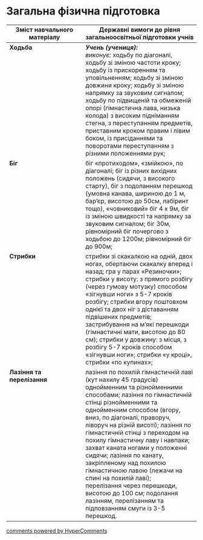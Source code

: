 <div id="hypercomments_widget" class="js-hypercomments-widget invisible"></div>

# Загальна фізична підготовка

<table>
  <tr>
    <td width="40%" align="center"><b>Зміст навчального матеріалу</b></td>
    <td width="60%" align="center"><b>Державні вимоги до рівня загальноосвітньої підготовки учнів</b></td>
  </tr>
<tbody>
  <tr>
    <td width="40%" style="vertical-align:top !important;">
    <b>Ходьба</b></td>
    <td width="60%" style="vertical-align:top !important;">
    <i><b>Учень (учениця):</b></i><br>
    <i>виконує:</i> ходьбу по діагоналі, ходьбу зі зміною частоти кроку; ходьбу із прискоренням та уповільненням; ходьбу зі зміною довжини кроку; ходьбу зі зміною напрямку за звуковим сигналом; ходьбу по підвищеній та обмеженій опорі (гімнастична лава, низька колода) з високим підніманням стегна, з переступанням предметів, приставним кроком правим і лівим боком, із присіданнями та поворотами переступанням з різними положеннями рук;
    </td>
  </tr>
  <tr>
    <td width="40%" style="vertical-align:top !important;">
    <b>Біг</b></td>
    <td width="60%" style="vertical-align:top !important;">
    біг «протиходом», «змійкою», по діагоналі; біг із різних вихідних положень (сидячи, з високого старту), біг з подоланням перешкод (умовна канава, шириною до 1 м, бар’єр, висотою до 50см, лабіринт тощо), «човниковий» біг 4 х 9м, біг із зміною швидкості та напрямку за звуковим сигналом; біг 30м, рівномірний біг  почергово з ходьбою до 1200м; рівномірний біг до 900м;
    </td>
  </tr>
  <tr>
    <td width="40%" style="vertical-align:top !important;">
    <b>Стрибки</b></td>
    <td width="60%" style="vertical-align:top !important;">
    стрибки зі скакалкою на одній, двох ногах, обертаючи скакалку вперед і назад; гра у парах «Резиночки»; стрибки у висоту: з прямого розбігу (через гумову мотузку) способом «зігнувши ноги» з 5-7 кроків розбігу; стрибки вгору поштовхом однієї та двох ніг з діставанням підвішених предметів; застрибування на м’які перешкоди (гімнастичні мати, висотою до 80 см); стрибки у довжину: з місця, з розбігу 5-7 кроків способом «зігнувши ноги»; стрибки «у кроці», стрибки «по купинах»;
    </td>
  </tr>
  <tr>
    <td width="40%" style="vertical-align:top !important;">
    <b>Лазіння та перелізання</b></td>
    <td width="60%" style="vertical-align:top !important;">
    лазіння по похилій гімнастичній лаві (кут нахилу 45 градусів) однойменним та різнойменними способами; лазіння по гімнастичній стінці різнойменними та однойменним способом (вгору, вниз, по діагоналі, праворуч, ліворуч на різній висоті); лазіння по гімнастичній стінці з переходом на похилу гімнастичну лаву і навпаки; захват каната ногами у положенні сидячи; лазіння по канату, закріпленому над похилою гімнастичною лавою (лежачи на спині на похилій лаві);<br>
    перелізання через перешкоди, висотою до 100 см; подолання лазінням, перелізанням та підповзанням смуги із 3-5 перешкод.
    </td>
  </tr>
</tbody>
</table>

<div class="js-hypercomments-container">
<a href="http://hypercomments.com" class="hc-link" title="comments widget">comments powered by HyperComments</a>
</div>